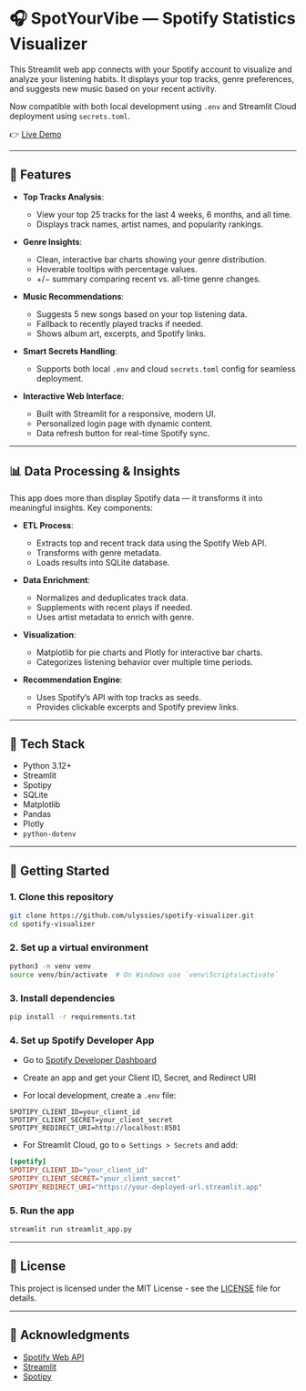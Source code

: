 # 🎧 SpotYourVibe — Spotify Statistics Visualizer

This Streamlit web app connects with your Spotify account to visualize and analyze your listening habits. It displays your top tracks, genre preferences, and suggests new music based on your recent activity.

Now compatible with both local development using `.env` and Streamlit Cloud deployment using `secrets.toml`.

👉 [Live Demo](https://spoturvibe.streamlit.app/)

---

## 🔧 Features

- **Top Tracks Analysis**:
  - View your top 25 tracks for the last 4 weeks, 6 months, and all time.
  - Displays track names, artist names, and popularity rankings.

- **Genre Insights**:
  - Clean, interactive bar charts showing your genre distribution.
  - Hoverable tooltips with percentage values.
  - +/− summary comparing recent vs. all-time genre changes.

- **Music Recommendations**:
  - Suggests 5 new songs based on your top listening data.
  - Fallback to recently played tracks if needed.
  - Shows album art, excerpts, and Spotify links.

- **Smart Secrets Handling**:
  - Supports both local `.env` and cloud `secrets.toml` config for seamless deployment.

- **Interactive Web Interface**:
  - Built with Streamlit for a responsive, modern UI.
  - Personalized login page with dynamic content.
  - Data refresh button for real-time Spotify sync.

---

## 📊 Data Processing & Insights

This app does more than display Spotify data — it transforms it into meaningful insights. Key components:

- **ETL Process**:
  - Extracts top and recent track data using the Spotify Web API.
  - Transforms with genre metadata.
  - Loads results into SQLite database.

- **Data Enrichment**:
  - Normalizes and deduplicates track data.
  - Supplements with recent plays if needed.
  - Uses artist metadata to enrich with genre.

- **Visualization**:
  - Matplotlib for pie charts and Plotly for interactive bar charts.
  - Categorizes listening behavior over multiple time periods.

- **Recommendation Engine**:
  - Uses Spotify’s API with top tracks as seeds.
  - Provides clickable excerpts and Spotify preview links.

---

## 🧰 Tech Stack

- Python 3.12+
- Streamlit
- Spotipy
- SQLite
- Matplotlib
- Pandas
- Plotly
- `python-dotenv`

---

## 🚀 Getting Started

### 1. Clone this repository
```bash
git clone https://github.com/ulyssies/spotify-visualizer.git
cd spotify-visualizer
```

### 2. Set up a virtual environment
```bash
python3 -m venv venv
source venv/bin/activate  # On Windows use `venv\Scripts\activate`
```

### 3. Install dependencies
```bash
pip install -r requirements.txt
```

### 4. Set up Spotify Developer App
- Go to [Spotify Developer Dashboard](https://developer.spotify.com/dashboard)
- Create an app and get your Client ID, Secret, and Redirect URI

- For local development, create a `.env` file:
```env
SPOTIPY_CLIENT_ID=your_client_id
SPOTIPY_CLIENT_SECRET=your_client_secret
SPOTIPY_REDIRECT_URI=http://localhost:8501
```

- For Streamlit Cloud, go to `⚙️ Settings > Secrets` and add:
```toml
[spotify]
SPOTIPY_CLIENT_ID="your_client_id"
SPOTIPY_CLIENT_SECRET="your_client_secret"
SPOTIPY_REDIRECT_URI="https://your-deployed-url.streamlit.app"
```

### 5. Run the app
```bash
streamlit run streamlit_app.py
```

---

## 📝 License
This project is licensed under the MIT License - see the [LICENSE](LICENSE) file for details.

---

## 🙌 Acknowledgments
- [Spotify Web API](https://developer.spotify.com/documentation/web-api/)
- [Streamlit](https://streamlit.io/)
- [Spotipy](https://github.com/plamere/spotipy)